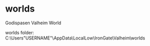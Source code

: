 # worlds
Godispasen Valheim World


worlds folder: C:\Users\"USERNAME"\AppData\LocalLow\IronGate\Valheim\worlds
